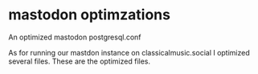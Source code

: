 # mastodon optimzations
An optimized mastodon postgresql.conf 

As for running our mastdon instance on classicalmusic.social I optimized several files. These are the optimized files.
